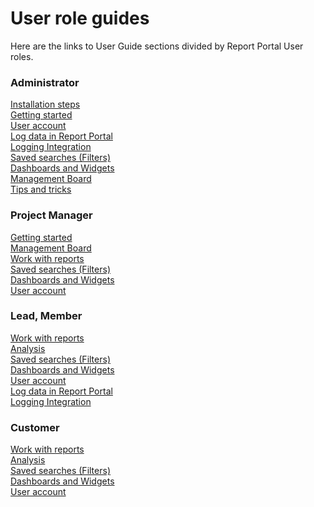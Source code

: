 # User role guides
Here are the links to User Guide sections divided by Report Portal User roles.

### Administrator
[Installation steps](/docs/Installation-steps-)  
[Getting started](/docs/Getting-started)  
[User account](/docs/User-account)  
[Log data in Report Portal](/docs/Log-data-in)  
[Logging Integration](/docs/Logging-Integration)  
[Saved searches (Filters)][1]    
[Dashboards and Widgets](/docs/Dashboards-and-Widgets)  
[Management Board](/docs/Management-Board)  
[Tips and tricks](/docs/Tips-and-tricks)  

### Project Manager
[Getting started](/docs/Getting-started)  
[Management Board](/docs/Management-Board)  
[Work with reports](/docs/Work-with-reports)  
[Saved searches (Filters)][1]    
[Dashboards and Widgets](/docs/Dashboards-and-Widgets)  
[User account](/docs/User-account)  

### Lead, Member
[Work with reports](/docs/Work-with-reports)  
[Analysis](/docs/Analysis)  
[Saved searches (Filters)][1]    
[Dashboards and Widgets](/docs/Dashboards-and-Widgets)  
[User account](/docs/User-account)  
[Log data in Report Portal](/docs/Log-data-in)  
[Logging Integration](/docs/Logging-Integration)  

### Customer
[Work with reports](/docs/Work-with-reports)  
[Analysis](/docs/Analysis)  
[Saved searches (Filters)][1]    
[Dashboards and Widgets](/docs/Dashboards-and-Widgets)  
[User account](/docs/User-account)  

[1]: /docs/Saved-searches-(Filters)
